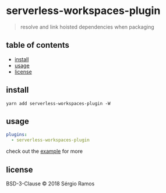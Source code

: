 # serverless-workspaces-plugin

> resolve and link hoisted dependencies when packaging

## table of contents

- [install](#install)
- [usage](#usage)
- [license](#license)

## install

```
yarn add serverless-workspaces-plugin -W
```

## usage

```yaml
plugins:
  - serverless-workspaces-plugin
```

check out the [example](/example) for more

## license

BSD-3-Clause © 2018 Sérgio Ramos
